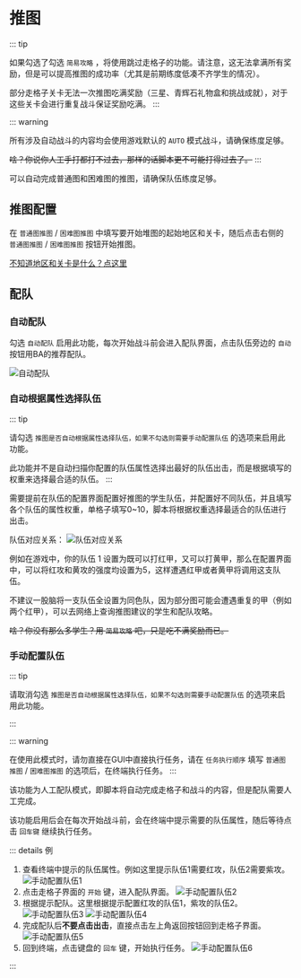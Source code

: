 # 推图
::: tip

如果勾选了勾选 `简易攻略` ，将使用跳过走格子的功能。请注意，这无法拿满所有奖励，但是可以提高推图的成功率（尤其是前期练度低凑不齐学生的情况）。

部分走格子关卡无法一次推图吃满奖励（三星、青辉石礼物盒和挑战成就），对于这些关卡会进行重复战斗保证奖励吃满。
:::

::: warning

所有涉及自动战斗的内容均会使用游戏默认的 `AUTO` 模式战斗，请确保练度足够。

~~啥？你说你人工手打都打不过去，那样的话脚本更不可能打得过去了。~~
:::

可以自动完成普通图和困难图的推图，请确保队伍练度足够。

## 推图配置
在 `普通图推图` / `困难图推图` 中填写要开始堆图的起始地区和关卡，随后点击右侧的 `普通图推图` / `困难图推图` 按钮开始推图。

[不知道地区和关卡是什么？点这里](/zh_CN/docs/manual/introduction/sweep-level.md#地区与关卡说明)

## 配队
### 自动配队
勾选 `自动配队` 启用此功能，每次开始战斗前会进入配队界面，点击队伍旁边的 `自动` 按钮用BA的推荐配队。

![自动配队](/img/explore-stage/automatic_matching.png)

### 自动根据属性选择队伍
::: tip

请勾选 `推图是否自动根据属性选择队伍，如果不勾选则需要手动配置队伍` 的选项来启用此功能。

此功能并不是自动扫描你配置的队伍属性选择出最好的队伍出击，而是根据填写的权重来选择最合适的队伍。
:::

需要提前在队伍的配置界面配置好推图的学生队伍，并配置好不同队伍，并且填写各个队伍的属性权重，单格子填写0~10，脚本将根据权重选择最适合的队伍进行出击。

队伍对应关系：
![队伍对应关系](/img/explore-stage/Auto_select_team_according_to_the_attribute_1.png)

例如在游戏中，你的队伍 1 设置为既可以打红甲，又可以打黄甲，那么在配置界面中，可以将红攻和黄攻的强度均设置为5，这样遭遇红甲或者黄甲将调用这支队伍。

不建议一股脑将一支队伍全设置为同色队，因为部分图可能会遭遇重复的甲（例如两个红甲），可以去网络上查询推图建议的学生和配队攻略。

~~啥？你没有那么多学生？用 `简易攻略` 吧，只是吃不满奖励而已。~~


### 手动配置队伍

::: tip

请取消勾选 `推图是否自动根据属性选择队伍，如果不勾选则需要手动配置队伍` 的选项来启用此功能。

:::

::: warning

在使用此模式时，请勿直接在GUI中直接执行任务，请在 `任务执行顺序` 填写 `普通图推图` / `困难图推图` 的选项后，在终端执行任务。
:::

该功能为人工配队模式，即脚本将自动完成走格子和战斗的内容，但是配队需要人工完成。

该功能启用后会在每次开始战斗前，会在终端中提示需要的队伍属性，随后等待点击 `回车键` 继续执行任务。


::: details 例

1. 查看终端中提示的队伍属性。例如这里提示队伍1需要红攻，队伍2需要紫攻。
 ![手动配置队伍1](/img/explore-stage/manually_configure_the_team_1.png)
2. 点击走格子界面的 `开始` 键，进入配队界面。
 ![手动配置队伍2](/img/explore-stage/manually_configure_the_team_2.png)
3. 根据提示配队。这里根据提示配置红攻的队伍1，紫攻的队伍2。
 ![手动配置队伍3](/img/explore-stage/manually_configure_the_team_3.png)
 ![手动配置队伍4](/img/explore-stage/manually_configure_the_team_4.png)
4. 完成配队后**不要点击出击**，直接点击左上角返回按钮回到走格子界面。
 ![手动配置队伍5](/img/explore-stage/manually_configure_the_team_5.png)
5. 回到终端，点击键盘的 `回车` 键，开始执行任务。
 ![手动配置队伍6](/img/explore-stage/manually_configure_the_team_6.png)

:::








